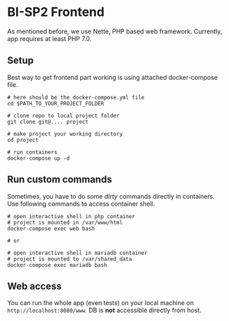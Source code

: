 # BI-SP2 Frontend

As mentioned before, we use Nette, PHP based web framework. Currently, app requires at least PHP 7.0.

## Setup

Best way to get frontend part working is using attached docker-compose file.
```shell
# here should be the docker-compose.yml file
cd $PATH_TO_YOUR_PROJECT_FOLDER

# clone repo to local project folder
git clone git@.... project

# make project your working directory
cd project

# run containers
docker-compose up -d
```

## Run custom commands

Sometimes, you have to do some *dirty* commands directly in containers. Use following commands to access container shell.
```shell
# open interactive shell in php container
# project is mounted in /var/www/html
docker-compose exec web bash

# or

# open interactive shell in mariadb container
# project is mounted to /var/shared_data
docker-compose exec mariadb bash
```

## Web access

You can run the whole app (even tests) on your local machine on `http://localhost:8080/www`. DB is **not** accessible directly from host.
